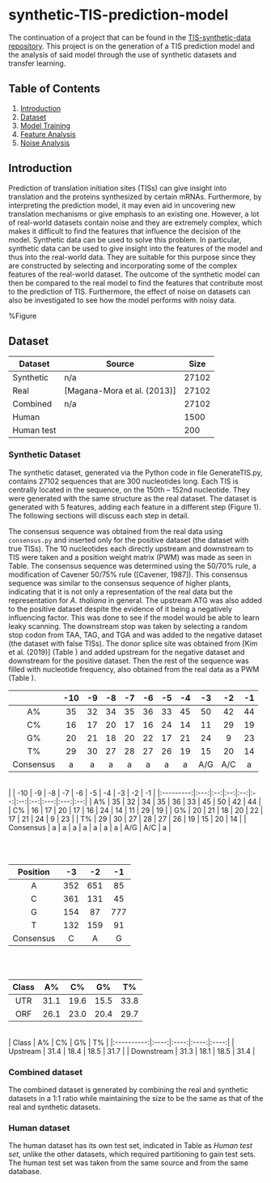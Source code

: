 # synthetic-TIS-prediction-model
The continuation of a project that can be found in the [TIS-synthetic-data repository](https://github.com/YunseolPark/BAthesis-TIS-prediction-using-synthetic-data).
This project is on the generation of a TIS prediction model and the analysis of said model through the use of synthetic datasets and transfer learning.

## Table of Contents
1. [Introduction](#introduction)
2. [Dataset](#dataset)
3. [Model Training](#model-training)
4. [Feature Analysis](#feature-analysis)
5. [Noise Analysis](#noise-analysis)

## Introduction

Prediction of translation initiation sites (TISs) can give insight into translation and the proteins synthesized by certain mRNAs. Furthermore, by interpreting the prediction model, it may even aid in uncovering new translation mechanisms or give emphasis to an existing one.
However, a lot of real-world datasets contain noise and they are extremely complex, which makes it difficult to find the features that influence the decision of the model.
Synthetic data can be used to solve this problem. In particular, synthetic data can be used to give insight into the features of the model and thus into the real-world data. They are suitable for this purpose since they are constructed by selecting and incorporating some of the complex features of the real-world dataset. The outcome of the synthetic model can then be compared to the real model to find the features that contribute most to the prediction of TIS. Furthermore, the effect of noise on datasets can also be investigated to see how the model performs with noisy data.

%Figure

## Dataset

| Dataset | Source | Size |
| --- | --- | --- |
| Synthetic | n/a | 27102 |
| Real | [Magana-Mora et al. (2013)] | 27102 |
| Combined | n/a | 27102 |
| Human |  | 1500 |
| Human test |  | 200 |

### Synthetic Dataset
The synthetic dataset, generated via the Python code in file GenerateTIS.py, contains 27102 sequences that are 300 nucleotides long. Each TIS is centrally located in the sequence, on the 150th – 152nd nucleotide. They were generated with the same structure as the real dataset. The dataset is generated with 5 features, adding each feature in a different step (Figure 1). The following sections will discuss each step in detail.

The consensus sequence was obtained from the real data using `consensus.py` and inserted only for the positive dataset (the dataset with true TISs). The 10 nucleotides each directly upstream and downstream to TIS were taken and a position weight matrix (PWM) was made as seen in Table. The consensus sequence was determined using the 50/70% rule, a modification of Cavener 50/75% rule ([Cavener, 1987]). This consensus sequence was similar to the consensus sequence of higher plants, indicating that it is not only a representation of the real data but the representation for *A. thaliana* in general.
The upstream ATG was also added to the positive dataset despite the evidence of it being a negatively influencing factor. This was done to see if the model would be able to learn leaky scanning.
The downstream stop was taken by selecting a random stop codon from TAA, TAG, and TGA and was added to the negative dataset (the dataset with false TISs).
The donor splice site was obtained from [Kim et al. (2019)] (Table ) and added upstream for the negative dataset and downstream for the positive dataset.
Then the rest of the sequence was filled with nucleotide frequency, also obtained from the real data as a PWM (Table ).

|           | -10 | -9 | -8 | -7 | -6 | -5 | -4 |  -3 |  -2 | -1 |
|:---------:|:---:|:--:|:--:|:--:|:--:|:--:|:--:|:---:|:---:|:--:|
|     A%    |  35 | 32 | 34 | 35 | 36 | 33 | 45 |  50 |  42 | 44 |
|     C%    |  16 | 17 | 20 | 17 | 16 | 24 | 14 |  11 |  29 | 19 |
|     G%    |  20 | 21 | 18 | 20 | 22 | 17 | 21 |  24 |  9  | 23 |
|     T%    |  29 | 30 | 27 | 28 | 27 | 26 | 19 |  15 |  20 | 14 |
| Consensus |  a  |  a |  a |  a |  a |  a |  a | A/G | A/C |  a |
<br/>
|           | -10 | -9 | -8 | -7 | -6 | -5 | -4 |  -3 |  -2 | -1 |
|:---------:|:---:|:--:|:--:|:--:|:--:|:--:|:--:|:---:|:---:|:--:|
|     A%    |  35 | 32 | 34 | 35 | 36 | 33 | 45 |  50 |  42 | 44 |
|     C%    |  16 | 17 | 20 | 17 | 16 | 24 | 14 |  11 |  29 | 19 |
|     G%    |  20 | 21 | 18 | 20 | 22 | 17 | 21 |  24 |  9  | 23 |
|     T%    |  29 | 30 | 27 | 28 | 27 | 26 | 19 |  15 |  20 | 14 |
| Consensus |  a  |  a |  a |  a |  a |  a |  a | A/G | A/C |  a |

<br/><br/>

|  Position |  -3 |  -2 |  -1 |
|:---------:|:---:|:---:|:---:|
|     A     | 352 | 651 |  85 |
|     C     | 361 | 131 |  45 |
|     G     | 154 |  87 | 777 |
|     T     | 132 | 159 |  91 |
| Consensus |  C  |  A  |  G  |

<br/><br/>

| Class |  A%  |  C%  |  G%  |  T%  |
|:-----:|:----:|:----:|:----:|:----:|
|  UTR  | 31.1 | 19.6 | 15.5 | 33.8 |
|  ORF  | 26.1 | 23.0 | 20.4 | 29.7 |
<br/>
|    Class   |  A%  |  C%  |  G%  |  T%  |
|:----------:|:----:|:----:|:----:|:----:|
|  Upstream  | 31.4 | 18.4 | 18.5 | 31.7 |
| Downstream | 31.3 | 18.1 | 18.5 | 31.4 |

### Combined dataset
The combined dataset is generated by combining the real and synthetic datasets in a 1:1 ratio while maintaining the size to be the same as that of the real and synthetic datasets.

### Human dataset
The human dataset has its own test set, indicated in Table as *Human test set*, unlike the other datasets, which required partitioning to gain test sets. The human test set was taken from the same source and from the same database.

